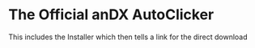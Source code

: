 #  The Official anDX AutoClicker
This includes the Installer which then tells a link for the direct download
